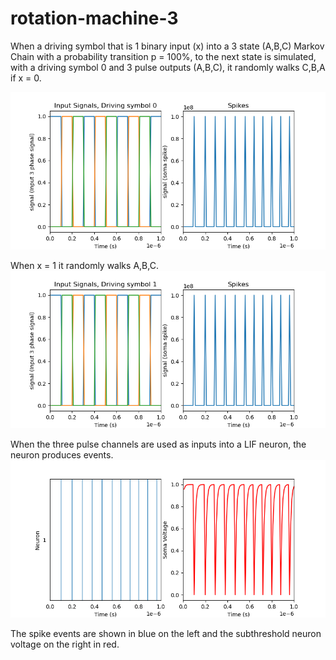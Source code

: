 # rotation-machine-3
When a driving symbol that is 1 binary input (x) into a 3 state (A,B,C) Markov Chain with a probability transition p = 100%, to the next state is simulated, with a driving symbol 0 and 3 pulse outputs (A,B,C), it randomly walks C,B,A if x = 0.

![Image of 3 Channels, driving symbol 0](https://github.com/kariefury/rotation-machine-3/blob/main/fig/input_signals_driving_symbol0.png)

When x = 1 it randomly walks A,B,C. 
![Image of 3 Channels, driving symbol 1](https://github.com/kariefury/rotation-machine-3/blob/main/fig/input_signals_driving_symbol1.png)

When the three pulse channels are used as inputs into a LIF neuron, the neuron produces events.
![Image of 1 neuron](https://github.com/kariefury/rotation-machine-3/blob/main/fig/short_time_neuron.png)

The spike events are shown in blue on the left and the subthreshold neuron voltage on the right in red.



